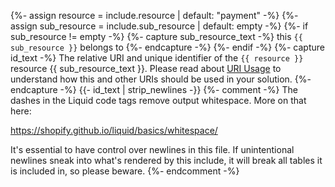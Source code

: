 {%- assign resource = include.resource | default: "payment" -%}
{%- assign sub_resource = include.sub_resource | default: empty -%}
{%- if sub_resource != empty -%}
    {%- capture sub_resource_text -%}
        this `{{ sub_resource }}` belongs to
    {%- endcapture -%}
{%- endif -%}
{%- capture id_text -%}
    The relative URI and unique identifier of the
    `{{ resource }}` resource {{ sub_resource_text }}.
    Please read about [URI Usage](/introduction#uri-usage) to
    understand how this and other URIs should be used in your solution.
{%- endcapture -%}
{{- id_text | strip_newlines -}}
{%- comment -%}
The dashes in the Liquid code tags remove output whitespace. More on that here:

<https://shopify.github.io/liquid/basics/whitespace/>

It's essential to have control over newlines in this file. If unintentional
newlines sneak into what's rendered by this include, it will break all tables
it is included in, so please beware.
{%- endcomment -%}
